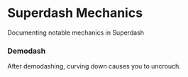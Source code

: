 # Superdash Mechanics
Documenting notable mechanics in Superdash

### Demodash
After demodashing, curving down causes you to uncrouch.
